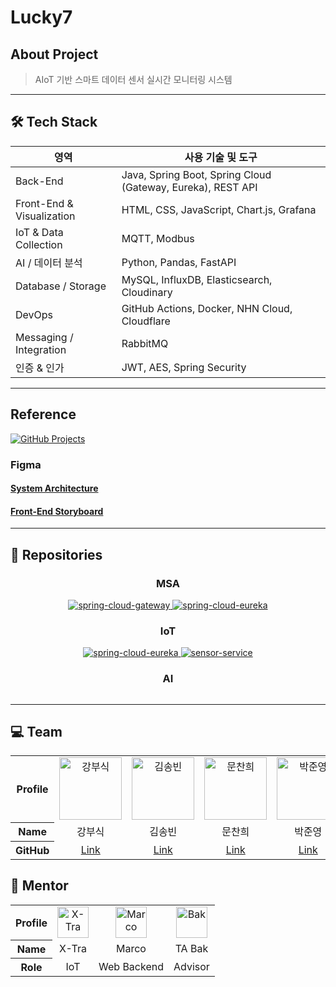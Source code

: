 # Lucky7

## About Project

> AIoT 기반 스마트 데이터 센서 실시간 모니터링 시스템

---

## :hammer_and_wrench: Tech Stack

| 영역                        | 사용 기술 및 도구                                                  |
|---------------------------|-------------------------------------------------------------|
| Back-End                  | Java, Spring Boot, Spring Cloud (Gateway, Eureka), REST API |
| Front-End & Visualization | HTML, CSS, JavaScript, Chart.js, Grafana                    |
| IoT & Data Collection     | MQTT, Modbus                                                |
| AI / 데이터 분석               | Python, Pandas, FastAPI                                     |
| Database / Storage        | MySQL, InfluxDB, Elasticsearch, Cloudinary                  |
| DevOps                    | GitHub Actions, Docker, NHN Cloud, Cloudflare               |
| Messaging / Integration   | RabbitMQ                                                    |
| 인증 & 인가                   | JWT, AES, Spring Security                                   |

---

## Reference

<a href="https://github.com/orgs/nhnacademy-aiot2-lucky7/projects/24/views/11" target="_blank">
  <img src="https://img.shields.io/badge/GitHub-Project_Board-blue?logo=github" alt="GitHub Projects" />
</a>

### Figma

#### [System Architecture](https://www.figma.com/board/eSAWPauX1W6d5otHJnBffw/%EC%8B%9C%EC%8A%A4%ED%85%9C-%EC%95%84%ED%82%A4%ED%85%8D%EC%B2%98?node-id=0-1&p=f&t=s3bVcBPjhOelbdIp-0)

#### [Front-End Storyboard](https://www.figma.com/design/NkEC5o6WsfSPslpNiXDfCE/%EB%8D%B0%EC%9D%B4%ED%84%B0-%EC%84%BC%ED%84%B0-AIoT-%EC%A0%81%EC%9A%A9?node-id=0-1&p=f&t=uMXHov648wLMyNFe-0)

---

## :telescope: Repositories

<div align=center>
  <h3>MSA</h3>
  <a href="https://github.com/nhnacademy-aiot2-lucky7/spring-cloud-gateway">
    <img src="https://github-readme-stats.vercel.app/api/pin/?username=nhnacademy-aiot2-lucky7&repo=spring-cloud-gateway&theme=github_dark&hide_border=true" alt="spring-cloud-gateway"/>
  </a>
  <a href="https://github.com/nhnacademy-aiot2-lucky7/spring-cloud-eureka">
    <img src="https://github-readme-stats.vercel.app/api/pin/?username=nhnacademy-aiot2-lucky7&repo=spring-cloud-eureka&theme=github_dark&hide_border=true" alt="spring-cloud-eureka"/>
  </a>
  <h3>IoT</h3>
  <a href="https://github.com/nhnacademy-aiot2-lucky7/data-handler">
    <img src="https://github-readme-stats.vercel.app/api/pin/?username=nhnacademy-aiot2-lucky7&repo=data-handler&theme=github_dark&hide_border=true" alt="spring-cloud-eureka"/>
  </a>
  <a href="https://github.com/nhnacademy-aiot2-lucky7/sensor-service">
    <img src="https://github-readme-stats.vercel.app/api/pin/?username=nhnacademy-aiot2-lucky7&repo=sensor-service&theme=github_dark&hide_border=true" alt="sensor-service"/>
  </a>
  <h3>AI</h3>
  <a href="">
    <img src="" alt=""/>
  </a>
</div>

---

## :computer: Team

<table>
  <tr align="center">
    <th>Profile</th>
    <td>
      <img src="https://avatars.githubusercontent.com/u/72724785?v=4" alt="강부식" style="width:100px"/>
    </td>
    <td>
      <img src="https://avatars.githubusercontent.com/u/118897208?v=4" alt="김송빈" style="width:100px"/>
    </td>
    <td>
      <img src="https://avatars.githubusercontent.com/u/80397007?v=4" alt="문찬희" style="width:100px"/>
    </td>
    <td>
      <img src="https://avatars.githubusercontent.com/u/134957895?v=4" alt="박준영" style="width:100px"/>
    </td>
    <td>
      <img src="https://avatars.githubusercontent.com/u/54105266?v=4" alt="백동호" style="width:100px"/>
    </td>
    <td>
      <img src="https://avatars.githubusercontent.com/u/180140997?v=4" alt="송영찬" style="width:100px"/>
    </td>
    <td>
      <img src="https://avatars.githubusercontent.com/u/94730654?v=4" alt="이동현" style="width:100px"/>
    </td>
  </tr>
  <tr align="center">
    <th>Name</th>
    <td>강부식</td>
    <td>김송빈</td>
    <td>문찬희</td>
    <td>박준영</td>
    <td>백동호</td>
    <td>송영찬</td>
    <td>이동현</td>
  </tr>
  <tr align="center">
    <th>GitHub</th>
    <td><a href="https://github.com/once217">Link</a></td>
    <td><a href="https://github.com/Kimsongbeen">Link</a></td>
    <td><a href="https://github.com/HwangSlater">Link</a></td>
    <td><a href="https://github.com/jy37414">Link</a></td>
    <td><a href="https://github.com/st120712">Link</a></td>
    <td><a href="https://github.com/youngchan0510">Link</a></td>
    <td><a href="https://github.com/Rayhke">Link</a></td>
  </tr>
</table>

## :open_book: Mentor

<table>
  <tr align="center">
    <th>Profile</th>
    <td>
      <img src="https://avatars.githubusercontent.com/u/7665315?v=4" alt="X-Tra" style="width:50px"/>
    </td>
    <td>
      <img src="https://avatars.githubusercontent.com/u/89076087?v=4" alt="Marco" style="width:50px"/>
    </td>
    <td>
      <img src="https://avatars.githubusercontent.com/u/80664194?v=4" alt="Bak" style="width:50px"/>
    </td>
  </tr>
  <tr align="center">
    <th>Name</th>
    <td>X-Tra</td>
    <td>Marco</td>
    <td>TA Bak</td>
  </tr>
  <tr align="center">
    <th>Role</th>
    <td>IoT</td>
    <td>Web Backend</td>
    <td>Advisor</td>
  </tr>
</table>
